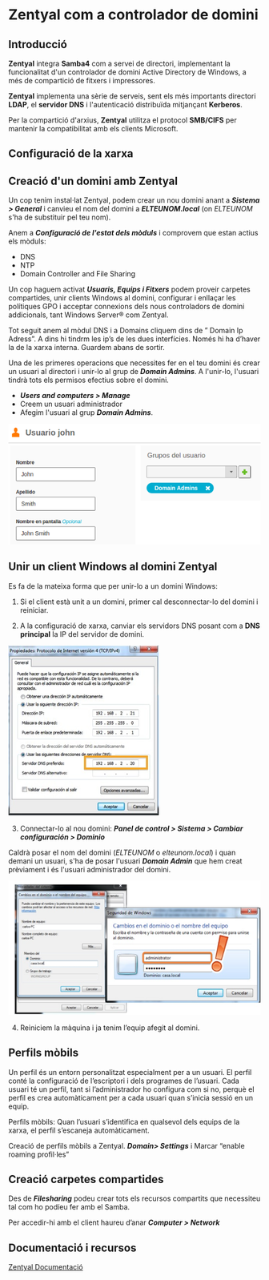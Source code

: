 # Zentyal com a controlador de domini

## Introducció

**Zentyal** integra **Samba4** com a servei de directori, implementant la funcionalitat d'un controlador de domini Active Directory de Windows, a més de compartició de fitxers i impressores.

**Zentyal** implementa una sèrie de serveis, sent els més importants directori **LDAP**, el **servidor DNS** i l'autenticació distribuïda mitjançant **Kerberos**.

Per la compartició d'arxius, **Zentyal** utilitza el protocol **SMB/CIFS** per mantenir la compatibilitat amb els clients Microsoft. 

## Configuració de la xarxa

## Creació d'un domini amb Zentyal

Un cop tenim instal·lat Zentyal, podem crear un nou domini anant a **_Sistema > General_** i canvieu el nom del domini a **_ELTEUNOM.local_** (on _ELTEUNOM_ s'ha de substituir pel teu nom). 

Anem a **_Configuració de l'estat dels mòduls_** i comprovem que estan actius els mòduls:
* DNS
* NTP
* Domain Controller and File Sharing

Un cop haguem activat **_Usuaris, Equips i Fitxers_** podem proveir carpetes compartides, unir clients Windows al domini, configurar i enllaçar les polítiques GPO i acceptar connexions dels nous controladors de domini addicionals, tant Windows Server® com Zentyal.

Tot seguit anem al mòdul DNS i a Domains cliquem dins de ” Domain Ip Adress”. A dins hi tindrm les ip’s de les dues interfícies. Només hi ha d’haver la de la xarxa interna. Guardem abans de sortir.

Una de les primeres operacions que necessites fer en el teu domini és crear un usuari al directori i unir-lo al grup de **_Domain Admins_**. A l'unir-lo, l'usuari tindrà tots els permisos efectius sobre el domini.

* **_Users and computers > Manage_**
* Creem un usuari administrador
* Afegim l'usuari al grup **_Domain Admins_**.

![](/assets/zentyal-users.png)

## Unir un client Windows al domini Zentyal

Es fa de la mateixa forma que per unir-lo a un domini Windows:

1. Si el client està unit a un domini, primer cal desconnectar-lo del domini i reiniciar.

2. A la configuració de xarxa, canviar els servidors DNS posant com a **DNS principal** la IP del servidor de domini.

  ![](/assets/samba4_unir_client1.jpg)

3. Connectar-lo al nou domini: _**Panel de control > Sistema > Cambiar configuración > Dominio**_

  Caldrà posar el nom del domini (_ELTEUNOM_ o _elteunom.local_) i quan demani un usuari, s'ha de posar l'usuari **_Domain Admin_** que hem creat prèviament i és l'usuari administrador del domini.

  ![](/assets/samba4_unir_client2.jpg)

4. Reiniciem la màquina i ja tenim l’equip afegit al domini.

## Perfils mòbils

Un perfil és un entorn personalitzat especialment per a un usuari. El perfil conté la configuració de l’escriptori i dels programes de l’usuari. Cada usuari té un perfil, tant si l’administrador ho configura com si no, perquè el perfil es crea automàticament per a cada usuari quan s’inicia sessió en un equip.

Perfils mòbils: Quan l’usuari s’identifica en qualsevol dels equips de la xarxa, el perfil s’escaneja automàticament.

Creació de perfils mòbils a Zentyal. **_Domain> Settings_** i Marcar “enable roaming profil·les”

## Creació carpetes compartides

Des de **_Filesharing_** podeu crear tots els recursos compartits que necessiteu
tal com ho podíeu fer amb el Samba.

Per accedir-hi amb el client haureu d’anar **_Computer > Network_**

## Documentació i recursos

[Zentyal Documentació](https://wiki.zentyal.org/wiki/Es/4.1/Usuarios,_Equipos_y_Comparticion_de_ficheros)